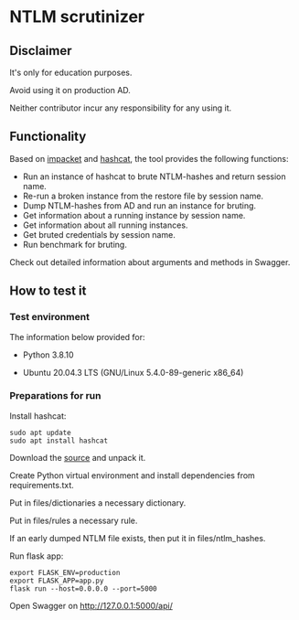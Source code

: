 # NTLM scrutinizer

## Disclaimer

It's only for education purposes.

Avoid using it on production AD.

Neither contributor incur any responsibility for any using it.



## Functionality

Based on [impacket](https://github.com/SecureAuthCorp/impacket) and [hashcat](https://github.com/hashcat/hashcat), the tool provides the following functions:

- Run an instance of hashcat to brute NTLM-hashes and return session name. 
- Re-run a broken instance from the restore file by session name.
- Dump NTLM-hashes from AD and run an instance for bruting.
- Get information about a running instance by session name.
- Get information about all running instances.
- Get bruted credentials by session name.
- Run benchmark for bruting.

Check out detailed information about arguments and methods in Swagger.



## How to test it

### Test environment

The information below provided for:

- Python 3.8.10

- Ubuntu 20.04.3 LTS (GNU/Linux 5.4.0-89-generic x86_64)

  

### Preparations for run

Install hashcat:

```
sudo apt update
sudo apt install hashcat
```

Download the [source](https://github.com/ST1LLY/ntlm-scrutinizer) and unpack it.

Create Python virtual environment and install dependencies from requirements.txt.

Put in files/dictionaries a necessary dictionary.

Put in files/rules a necessary rule.

If an early dumped NTLM file exists, then put it in files/ntlm_hashes.



Run flask app:

```
export FLASK_ENV=production
export FLASK_APP=app.py
flask run --host=0.0.0.0 --port=5000
```



Open Swagger on http://127.0.0.1:5000/api/



